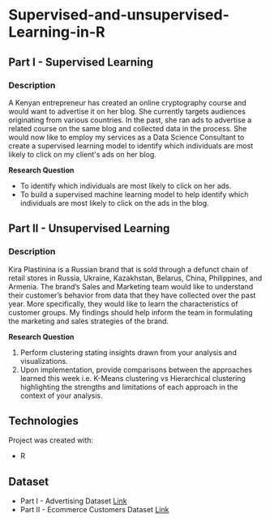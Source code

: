 # Supervised-and-unsupervised-Learning-in-R

## Part I - Supervised Learning
### **Description**
A Kenyan entrepreneur has created an online cryptography course and would want to advertise it on her blog. She currently targets audiences originating from various countries. In the past, she ran ads to advertise a related course on the same blog and collected data in the process. She would now like to employ my services as a Data Science Consultant to create a supervised learning model to identify which individuals are most likely to click on my client's ads on her blog.

**Research Question**
* To identify which individuals are most likely to click on her ads.
* To build a supervised machine learning model to help identify which individuals are most likely to click on the ads in the blog. 

## Part II - Unsupervised Learning
### **Description**
Kira Plastinina is a Russian brand that is sold through a defunct chain of retail stores in Russia, Ukraine, Kazakhstan, Belarus, China, Philippines, and Armenia. The brand’s Sales and Marketing team would like to understand their customer’s behavior from data that they have collected over the past year. More specifically, they would like to learn the characteristics of customer groups. My findings should help inform the team in formulating the marketing and sales strategies of the brand.

**Research Question**
1. Perform clustering stating insights drawn from your analysis and visualizations.
2. Upon implementation, provide comparisons between the approaches learned this week i.e. K-Means clustering vs Hierarchical clustering highlighting the strengths and limitations of each approach in the context of your analysis. 

## **Technologies**
Project was created with:
* R

## **Dataset**
* Part I - Advertising Dataset [Link](http://bit.ly/IPAdvertisingData)
* Part II - Ecommerce Customers Dataset [Link](http://bit.ly/EcommerceCustomersDataset)
